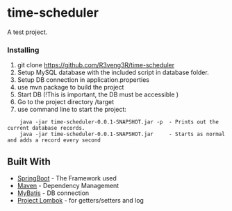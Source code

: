 # time-scheduler
A test project.

### Installing
1. git clone https://github.com/R3veng3R/time-scheduler
2. Setup MySQL database with the included script in database folder.
3. Setup DB connection in application.properties
4. use mvn package to build the project
5. Start DB (!This is important, the DB must be accessible )
6. Go to the project directory /target
7. use command line to start the project:
```
    java -jar time-scheduler-0.0.1-SNAPSHOT.jar -p  - Prints out the current database records.
    java -jar time-scheduler-0.0.1-SNAPSHOT.jar     - Starts as normal and adds a record every second
```

## Built With

* [SpringBoot](https://projects.spring.io/spring-boot/) - The Framework used
* [Maven](https://maven.apache.org/) - Dependency Management
* [MyBatis](http://blog.mybatis.org/) - DB connection
* [Project Lombok](https://projectlombok.org/) - for getters/setters and log